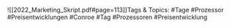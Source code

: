 
![[2022_Marketing_Skript.pdf#page=113]]Tags & Topics:
   #Tage
   #Prozessor
   #Preisentwicklungen
   #Conroe
   #Tag
   #Prozessoren
   #Preisentwicklung